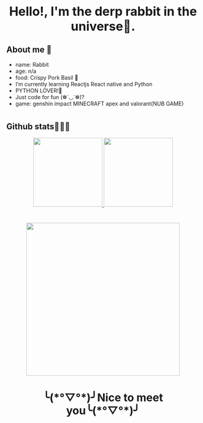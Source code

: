 <!-- github read me .md -->

<h1 align="center" style="font-size: 2rem; " >
        Hello!, I'm the derp rabbit in the universe🐇.
</h1>
<div>
<h2>About me 🐰</h2>
<ul>
<li>name: Rabbit</li>
<li>age: n/a</li>
<li>food: Crispy Pork Basil 🐽</li>
<li> I’m currently learning Reactjs React native and Python </li>
<li> PYTHON LOVER!🐍 </li>
<li> Just code for fun (❁´◡`❁)? </li>
<li>game: genshin impact MINECRAFT apex and valorant(NUB GAME)</li>
</ul>
</div>
<h1></h1>
<h2>Github stats🐒🐒🐒</h2>
<div align="center">
  <a href="https://github.com/ramune0144">
  <img height="180em" src="https://github-readme-stats.vercel.app/api?username=ramune0144&show_icons=true&theme=dracula&include_all_commits=true&count_private=true"/>
  <img height="180em" src="https://github-readme-stats.vercel.app/api/top-langs/?username=ramune0144&layout=compact&langs_count=7&theme=dracula&include_all_commits=true&count_private=true"/>
  </a>
</div>
<h1></h1>
<div  align="center">
<img height="400em" src="https://external-preview.redd.it/7UnFfPtazcVmBvt8R9-b9Pb8RS2841LV46BHN5SAPKo.jpg?auto=webp&s=d980048be926ee1b785e173f52bc8f5dcdbb9faa">
</div>

<h1 align="center">╰(*°▽°*)╯Nice to meet you╰(*°▽°*)╯</h1>
